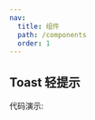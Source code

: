 ```yaml
---
nav:
  title: 组件
  path: /components
  order: 1
---
```


## Toast 轻提示

代码演示:

<code src="./demo/basic.jsx" />

<API></API>
